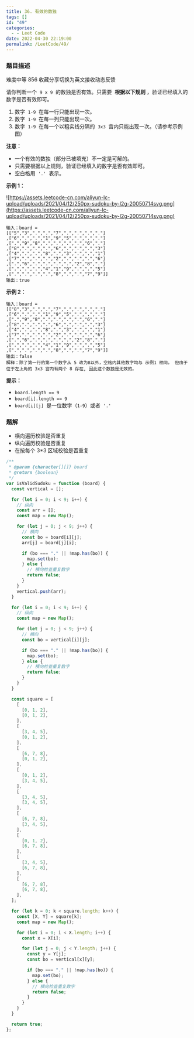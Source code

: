 ```yaml
---
title: 36. 有效的数独
tags: []
id: "49"
categories:
  - - Leet Code
date: 2022-04-30 22:19:00
permalink: /LeetCode/49/
---
```


### 题目描述

难度中等 856 收藏分享切换为英文接收动态反馈

请你判断一个  `9 x 9`  的数独是否有效。只需要  **根据以下规则** ，验证已经填入的数字是否有效即可。

1. 数字  `1-9`  在每一行只能出现一次。
2. 数字  `1-9`  在每一列只能出现一次。
3. 数字  `1-9`  在每一个以粗实线分隔的  `3x3`  宫内只能出现一次。（请参考示例图）

**注意：**

- 一个有效的数独（部分已被填充）不一定是可解的。
- 只需要根据以上规则，验证已经填入的数字是否有效即可。
- 空白格用  `'.'`  表示。

**示例 1：**

![https://assets.leetcode-cn.com/aliyun-lc-upload/uploads/2021/04/12/250px-sudoku-by-l2g-20050714svg.png](https://assets.leetcode-cn.com/aliyun-lc-upload/uploads/2021/04/12/250px-sudoku-by-l2g-20050714svg.png)

```
输入：board =
[["5","3",".",".","7",".",".",".","."]
,["6",".",".","1","9","5",".",".","."]
,[".","9","8",".",".",".",".","6","."]
,["8",".",".",".","6",".",".",".","3"]
,["4",".",".","8",".","3",".",".","1"]
,["7",".",".",".","2",".",".",".","6"]
,[".","6",".",".",".",".","2","8","."]
,[".",".",".","4","1","9",".",".","5"]
,[".",".",".",".","8",".",".","7","9"]]
输出：true

```

<!--more-->

**示例 2：**

```
输入：board =
[["8","3",".",".","7",".",".",".","."]
,["6",".",".","1","9","5",".",".","."]
,[".","9","8",".",".",".",".","6","."]
,["8",".",".",".","6",".",".",".","3"]
,["4",".",".","8",".","3",".",".","1"]
,["7",".",".",".","2",".",".",".","6"]
,[".","6",".",".",".",".","2","8","."]
,[".",".",".","4","1","9",".",".","5"]
,[".",".",".",".","8",".",".","7","9"]]
输出：false
解释：除了第一行的第一个数字从 5 改为8以外，空格内其他数字均与 示例1 相同。 但由于位于左上角的 3x3 宫内有两个 8 存在, 因此这个数独是无效的。
```

**提示：**

- `board.length == 9`
- `board[i].length == 9`
- `board[i][j]`  是一位数字（`1-9`）或者  `'.'`

### 题解

- 横向遍历校验是否重复
- 纵向遍历校验是否重复
- 在按每个 3\*3 区域校验是否重复

```jsx
/**
 * @param {character[][]} board
 * @return {boolean}
 */
var isValidSudoku = function (board) {
  const vertical = [];

  for (let i = 0; i < 9; i++) {
    // 纵向
    const arr = [];
    const map = new Map();

    for (let j = 0; j < 9; j++) {
      // 横向
      const bo = board[i][j];
      arr[j] = board[j][i];

      if (bo === "." || !map.has(bo)) {
        map.set(bo);
      } else {
        // 横向检查重复数字
        return false;
      }
    }
    vertical.push(arr);
  }

  for (let i = 0; i < 9; i++) {
    // 纵向
    const map = new Map();

    for (let j = 0; j < 9; j++) {
      // 横向
      const bo = vertical[i][j];

      if (bo === "." || !map.has(bo)) {
        map.set(bo);
      } else {
        // 横向检查重复数字
        return false;
      }
    }
  }

  const square = [
    [
      [0, 1, 2],
      [0, 1, 2],
    ],
    [
      [3, 4, 5],
      [0, 1, 2],
    ],
    [
      [6, 7, 8],
      [0, 1, 2],
    ],
    [
      [0, 1, 2],
      [3, 4, 5],
    ],
    [
      [3, 4, 5],
      [3, 4, 5],
    ],
    [
      [6, 7, 8],
      [3, 4, 5],
    ],
    [
      [0, 1, 2],
      [6, 7, 8],
    ],
    [
      [3, 4, 5],
      [6, 7, 8],
    ],
    [
      [6, 7, 8],
      [6, 7, 8],
    ],
  ];

  for (let k = 0; k < square.length; k++) {
    const [X, Y] = square[k];
    const map = new Map();

    for (let i = 0; i < X.length; i++) {
      const x = X[i];

      for (let j = 0; j < Y.length; j++) {
        const y = Y[j];
        const bo = vertical[x][y];

        if (bo === "." || !map.has(bo)) {
          map.set(bo);
        } else {
          // 横向检查重复数字
          return false;
        }
      }
    }
  }

  return true;
};
```
